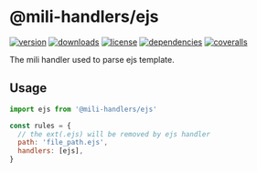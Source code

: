 # @mili-handlers/ejs

[![version](https://img.shields.io/npm/v/@mili-handlers/ejs.svg?style=flat-square)](https://www.npmjs.com/package/@mili-handlers/ejs)
[![downloads](https://img.shields.io/npm/dm/@mili-handlers/ejs.svg?style=flat-square)](https://www.npmjs.com/package/@mili-handlers/ejs)
[![license](https://img.shields.io/npm/l/@mili-handlers/ejs.svg?style=flat-square)](https://www.npmjs.com/package/@mili-handlers/ejs)
[![dependencies](https://img.shields.io/david/Val-istar-Guo/mili-handler-ejs.svg?style=flat-square)](https://www.npmjs.com/package/@mili-handlers/ejs)
[![coveralls](https://img.shields.io/coveralls/github/Val-istar-Guo/mili-handler-ejs.svg?style=flat-square)](https://coveralls.io/github/Val-istar-Guo/mili-handler-ejs)



<!-- description -->
The mili handler used to parse ejs template.
<!-- description -->

## Usage

<!-- usage -->
```javascript
import ejs from '@mili-handlers/ejs'

const rules = {
  // the ext(.ejs) will be removed by ejs handler
  path: 'file_path.ejs',
  handlers: [ejs],
}
```
<!-- usage -->

<!-- addition -->
<!-- addition -->
